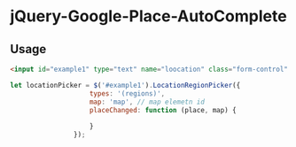 # jQuery-Google-Place-AutoComplete

## Usage

```html 
<input id="example1" type="text" name="loocation" class="form-control"                                             placeholder="Location"/>

```
```javascript
let locationPicker = $('#example1').LocationRegionPicker({
                    types: '(regions)',
                    map: 'map', // map elemetn id
                    placeChanged: function (place, map) {
                        
                    }
                });
```
